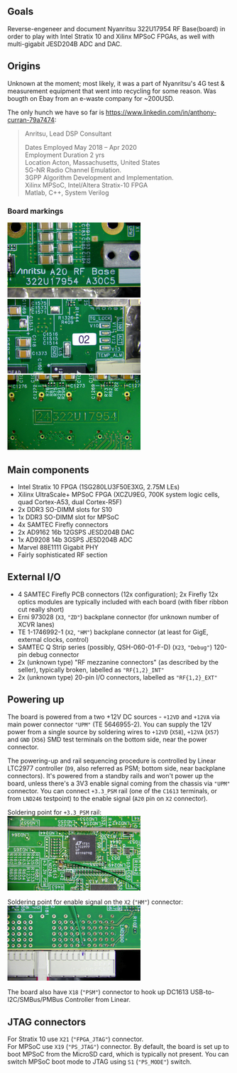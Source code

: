## Goals

Reverse-engeneer and document Nyanritsu 322U17954 RF Base(board) in order to play with Intel Stratix 10 and Xilinx MPSoC FPGAs, as well with multi-gigabit JESD204B ADC and DAC.

## Origins

Unknown at the moment; most likely, it was a part of Nyanritsu's 4G test & measurement equipment that went into recycling for some reason.
Was bougth on Ebay from an e-waste company for ~200USD.

The only hunch we have so far is https://www.linkedin.com/in/anthony-curran-79a7474:
> Anritsu, Lead DSP Consultant
> 
> Dates Employed May 2018 – Apr 2020<br/>
> Employment Duration 2 yrs<br/>
> Location Acton, Massachusetts, United States<br/>
> 5G-NR Radio Channel Emulation.<br/>
> 3GPP Algorithm Development and Implementation.<br/>
> Xilinx MPSoC, Intel/Altera Stratix-10 FPGA<br/>
> Matlab, C++, System Verilog

### Board markings
<img src="https://raw.githubusercontent.com/wirebond/nyanritsu_322u17954/main/docs/pics/markings_0.png" width="300">
<img src="https://raw.githubusercontent.com/wirebond/nyanritsu_322u17954/main/docs/pics/markings_2.png" width="300">
<img src="https://raw.githubusercontent.com/wirebond/nyanritsu_322u17954/main/docs/pics/markings_1.png" width="300">

## Main components

- Intel Stratix 10 FPGA (1SG280LU3F50E3XG, 2.75M LEs)
- Xilinx UltraScale+ MPSoC FPGA (XCZU9EG, 700K system logic cells, quad Cortex-A53, dual Cortex-R5F)
- 2x DDR3 SO-DIMM slots for S10
- 1x DDR3 SO-DIMM slot for MPSoC
- 4x SAMTEC Firefly connectors
- 2x AD9162 16b 12GSPS JESD204B DAC
- 1x AD9208 14b 3GSPS JESD204B ADC
- Marvel 88E1111 Gigabit PHY
- Fairly sophisticated RF section

## External I/O

- 4 SAMTEC Firefly PCB connectors (12x configuration); 2x Firefly 12x optics modules are typically included with each board (with fiber ribbon cut really short)
- Erni 973028 (`X3`, `"ZD"`) backplane connector (for unknown number of XCVR lanes)
- TE 1-1746992-1 (`X2`, `"HM"`) backplane connector (at least for GigE, external clocks, control)
- SAMTEC Q Strip series (possibly, QSH-060-01-F-D) (`X23`, `"Debug"`) 120-pin debug connector
- 2x (unknown type) "RF mezzanine connectors" (as described by the seller), typically broken, labelled as `"RF{1,2}_INT"`
- 2x (unknown type) 20-pin I/O connectors, labelled as `"RF{1,2}_EXT"`

## Powering up

The board is powered from a two +12V DC sources - `+12VD` and `+12VA` via main power connector `"UPM"` (TE 5646955-2).
You can supply the 12V power from a single source by soldering wires to `+12VD` (`X58`), `+12VA` (`X57`) and `GND` (`X56`) SMD test terminals on the bottom side, near the power connector.

The powering-up and rail sequencing procedure is controlled by Linear LTC2977 controller (`D9`, also referred as PSM; bottom side, near backplane connectors). It's powered from a standby rails and won't power up the board, unless there's a 3V3 enable signal coming from the chassis via `"UPM"` connector.
You can connect `+3.3_PSM` rail (one of the `C1613` terminals, or from `LND246` testpoint) to the enable signal (`A20` pin on `X2` connector).

Soldering point for `+3.3_PSM` rail:<br/>
<img src="https://raw.githubusercontent.com/wirebond/nyanritsu_322u17954/main/docs/pics/psm_0.png" width="300">

Soldering point for enable signal on the `X2` (`"HM"`) connector:<br/>
<img src="https://raw.githubusercontent.com/wirebond/nyanritsu_322u17954/main/docs/pics/psm_1.png" width="300">

The board also have `X18` (`"PSM"`) connector to hook up DC1613 USB-to-I2C/SMBus/PMBus Controller from Linear.

## JTAG connectors

For Stratix 10 use `X21` (`"FPGA_JTAG"`) connector.<br/>
For MPSoC use `X19` (`"PS_JTAG"`) connector. By default, the board is set up to boot MPSoC from the MicroSD card, which is typically not present. You can switch MPSoC boot mode to JTAG using `S1` (`"PS_MODE"`) switch.
